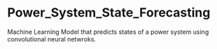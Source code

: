 # Power_System_State_Forecasting
Machine Learning Model that predicts states of a power system using convolutional neural netwroks.
